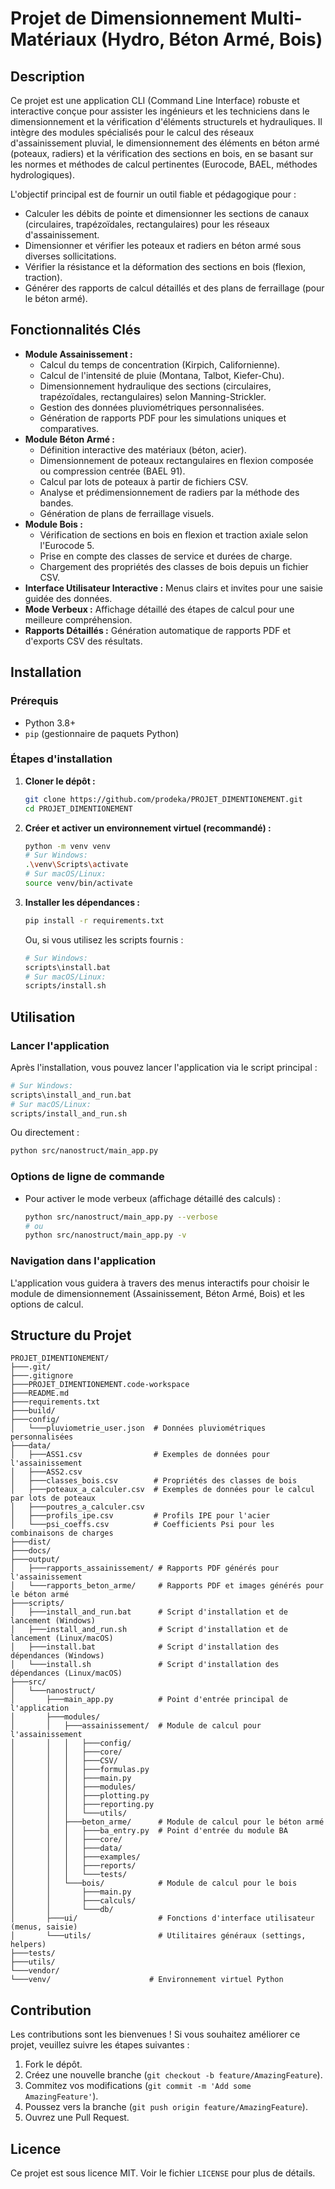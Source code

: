 # Projet de Dimensionnement Multi-Matériaux (Hydro, Béton Armé, Bois)

## Description
Ce projet est une application CLI (Command Line Interface) robuste et interactive conçue pour assister les ingénieurs et les techniciens dans le dimensionnement et la vérification d'éléments structurels et hydrauliques. Il intègre des modules spécialisés pour le calcul des réseaux d'assainissement pluvial, le dimensionnement des éléments en béton armé (poteaux, radiers) et la vérification des sections en bois, en se basant sur les normes et méthodes de calcul pertinentes (Eurocode, BAEL, méthodes hydrologiques).

L'objectif principal est de fournir un outil fiable et pédagogique pour :
-   Calculer les débits de pointe et dimensionner les sections de canaux (circulaires, trapézoïdales, rectangulaires) pour les réseaux d'assainissement.
-   Dimensionner et vérifier les poteaux et radiers en béton armé sous diverses sollicitations.
-   Vérifier la résistance et la déformation des sections en bois (flexion, traction).
-   Générer des rapports de calcul détaillés et des plans de ferraillage (pour le béton armé).

## Fonctionnalités Clés
-   **Module Assainissement :**
    -   Calcul du temps de concentration (Kirpich, Californienne).
    -   Calcul de l'intensité de pluie (Montana, Talbot, Kiefer-Chu).
    -   Dimensionnement hydraulique des sections (circulaires, trapézoïdales, rectangulaires) selon Manning-Strickler.
    -   Gestion des données pluviométriques personnalisées.
    -   Génération de rapports PDF pour les simulations uniques et comparatives.
-   **Module Béton Armé :**
    -   Définition interactive des matériaux (béton, acier).
    -   Dimensionnement de poteaux rectangulaires en flexion composée ou compression centrée (BAEL 91).
    -   Calcul par lots de poteaux à partir de fichiers CSV.
    -   Analyse et prédimensionnement de radiers par la méthode des bandes.
    -   Génération de plans de ferraillage visuels.
-   **Module Bois :**
    -   Vérification de sections en bois en flexion et traction axiale selon l'Eurocode 5.
    -   Prise en compte des classes de service et durées de charge.
    -   Chargement des propriétés des classes de bois depuis un fichier CSV.
-   **Interface Utilisateur Interactive :** Menus clairs et invites pour une saisie guidée des données.
-   **Mode Verbeux :** Affichage détaillé des étapes de calcul pour une meilleure compréhension.
-   **Rapports Détaillés :** Génération automatique de rapports PDF et d'exports CSV des résultats.

## Installation

### Prérequis
-   Python 3.8+
-   `pip` (gestionnaire de paquets Python)

### Étapes d'installation
1.  **Cloner le dépôt :**
    ```bash
    git clone https://github.com/prodeka/PROJET_DIMENTIONEMENT.git
    cd PROJET_DIMENTIONEMENT
    ```

2.  **Créer et activer un environnement virtuel (recommandé) :**
    ```bash
    python -m venv venv
    # Sur Windows:
    .\venv\Scripts\activate
    # Sur macOS/Linux:
    source venv/bin/activate
    ```

3.  **Installer les dépendances :**
    ```bash
    pip install -r requirements.txt
    ```
    Ou, si vous utilisez les scripts fournis :
    ```bash
    # Sur Windows:
    scripts\install.bat
    # Sur macOS/Linux:
    scripts/install.sh
    ```

## Utilisation

### Lancer l'application
Après l'installation, vous pouvez lancer l'application via le script principal :
```bash
# Sur Windows:
scripts\install_and_run.bat
# Sur macOS/Linux:
scripts/install_and_run.sh
```
Ou directement :
```bash
python src/nanostruct/main_app.py
```

### Options de ligne de commande
-   Pour activer le mode verbeux (affichage détaillé des calculs) :
    ```bash
    python src/nanostruct/main_app.py --verbose
    # ou
    python src/nanostruct/main_app.py -v
    ```

### Navigation dans l'application
L'application vous guidera à travers des menus interactifs pour choisir le module de dimensionnement (Assainissement, Béton Armé, Bois) et les options de calcul.

## Structure du Projet
```
PROJET_DIMENTIONEMENT/
├───.git/
├───.gitignore
├───PROJET_DIMENTIONEMENT.code-workspace
├───README.md
├───requirements.txt
├───build/
├───config/
│   └───pluviometrie_user.json  # Données pluviométriques personnalisées
├───data/
│   ├───ASS1.csv                # Exemples de données pour l'assainissement
│   ├───ASS2.csv
│   ├───classes_bois.csv        # Propriétés des classes de bois
│   ├───poteaux_a_calculer.csv  # Exemples de données pour le calcul par lots de poteaux
│   ├───poutres_a_calculer.csv
│   ├───profils_ipe.csv         # Profils IPE pour l'acier
│   └───psi_coeffs.csv          # Coefficients Psi pour les combinaisons de charges
├───dist/
├───docs/
├───output/
│   ├───rapports_assainissement/ # Rapports PDF générés pour l'assainissement
│   └───rapports_beton_arme/     # Rapports PDF et images générés pour le béton armé
├───scripts/
│   ├───install_and_run.bat      # Script d'installation et de lancement (Windows)
│   ├───install_and_run.sh       # Script d'installation et de lancement (Linux/macOS)
│   ├───install.bat              # Script d'installation des dépendances (Windows)
│   └───install.sh               # Script d'installation des dépendances (Linux/macOS)
├───src/
│   └───nanostruct/
│       ├───main_app.py          # Point d'entrée principal de l'application
│       ├───modules/
│       │   ├───assainissement/  # Module de calcul pour l'assainissement
│       │   │   ├───config/
│       │   │   ├───core/
│       │   │   ├───CSV/
│       │   │   ├───formulas.py
│       │   │   ├───main.py
│       │   │   ├───modules/
│       │   │   ├───plotting.py
│       │   │   ├───reporting.py
│       │   │   └───utils/
│       │   ├───beton_arme/      # Module de calcul pour le béton armé
│       │   │   ├───ba_entry.py  # Point d'entrée du module BA
│       │   │   ├───core/
│       │   │   ├───data/
│       │   │   ├───examples/
│       │   │   ├───reports/
│       │   │   └───tests/
│       │   └───bois/            # Module de calcul pour le bois
│       │       ├───main.py
│       │       ├───calculs/
│       │       └───db/
│       ├───ui/                  # Fonctions d'interface utilisateur (menus, saisie)
│       └───utils/               # Utilitaires généraux (settings, helpers)
├───tests/
├───utils/
└───vendor/
└───venv/                      # Environnement virtuel Python
```

## Contribution
Les contributions sont les bienvenues ! Si vous souhaitez améliorer ce projet, veuillez suivre les étapes suivantes :
1.  Fork le dépôt.
2.  Créez une nouvelle branche (`git checkout -b feature/AmazingFeature`).
3.  Commitez vos modifications (`git commit -m 'Add some AmazingFeature'`).
4.  Poussez vers la branche (`git push origin feature/AmazingFeature`).
5.  Ouvrez une Pull Request.

## Licence
Ce projet est sous licence MIT. Voir le fichier `LICENSE` pour plus de détails.
